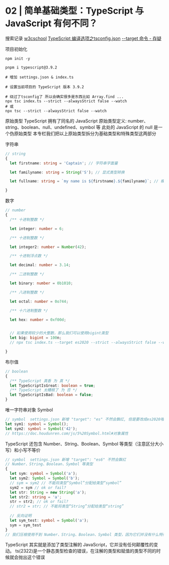 # 02 | 简单基础类型：TypeScript 与 JavaScript 有何不同？

搜索记录
[w3cschool](https://www.w3cschool.cn/typescript/typescript-tsconfig-json.html)
[TypeScript 编译选项之tsconfig.json](https://blog.csdn.net/liuqiao0327/article/details/124457844)
[--target 命令 - 存疑](https://www.likecs.com/ask-1535498.html)


项目初始化
```shell
npm init -y

pnpm i typescript@3.9.2

# 增加 settings.json & index.ts

# 设置当前项目的 TypeScript 版本 3.9.2

# 绕过了tsconfig了 所以会确实很多是东西比如 Array.find ...
npx tsc index.ts --strict --alwaysStrict false --watch
# 或
npx tsc --strict --alwaysStrict false --watch

```

原始类型
  TypeScript 拥有了同名的 JavaScript 原始类型定义: number、string、boolean、null、undefined、symbol 等
  此处的 JavaScript 的 null 是一个伪原始类型
  本专栏我们把以上原始类型拆分为基础类型和特殊类型这两部分

字符串
```typescript
// string
{
  let firstname: string = 'Captain'; // 字符串字面量

  let familyname: string = String('S'); // 显式类型转换

  let fullname: string = `my name is ${firstname}.${familyname}`; // 模板字符串

}
```

数字
```ts
// number
{
  /** 十进制整数 */

  let integer: number = 6;

  /** 十进制整数 */

  let integer2: number = Number(42);

  /** 十进制浮点数 */

  let decimal: number = 3.14;

  /** 二进制整数 */

  let binary: number = 0b1010;

  /** 八进制整数 */

  let octal: number = 0o744;

  /** 十六进制整数 */

  let hex: number = 0xf00d;


  // 如果使用较少的大整数，那么我们可以使用bigint类型
  let big: bigint = 100n;
  // npx tsc index.ts --target es2020 --strict --alwaysStrict false --watch

}
```

布尔值
```ts
// boolean
{
  /** TypeScript 真香 为 真 */
  let TypeScriptIsGreat: boolean = true;
  /** TypeScript 太糟糕了 为 否 */
  let TypeScriptIsBad: boolean = false;
}

```


唯一字符串对象 Symbol
```ts
// symbol  settings.json 新增 "target": "es" 不然会飘红, 但是要改成es2020哦  bigint才支持
let sym1: symbol = Symbol();
let sym2: symbol = Symbol('42');
// https://doc.houdunren.com/js/5%20Symbol.html#对象属性
```


TypeScript 还包含 Number、String、Boolean、Symbol 等类型（注意区分大小写）和小写不等价
```ts
// symbol  settings.json 新增 "target": "es6" 不然会飘红
// Number、String、Boolean、Symbol 等类型
{
  let sym: symbol = Symbol('a');
  let sym2: Symbol = Symbol('b');
  // sym = sym2 // 不能将类型“Symbol”分配给类型“symbol”
  sym2 = sym // ok or fail?
  let str: String = new String('a');
  let str2: string = 'a';
  str = str2; // ok or fail?
  // str2 = str; // 不能将类型“String”分配给类型“string”
  
  // 反向证明
  let sym_test: symbol = Symbol('a');
  sym = sym_test  
}
// 我们压根使用不到 Number、String、Boolean、Symbol 类型，因为它们并没有什么特殊的用途。这就像我们不必使用 JavaScript Number、String、Boolean 等构造函数 new 一个相应的实例一样。
```

TypeScript 其实就是添加了类型注解的 JavaScript，它并没有任何颠覆性的变动。
  ts(2322)是一个静态类型检查的错误，在注解的类型和赋值的类型不同的时候就会抛出这个错误